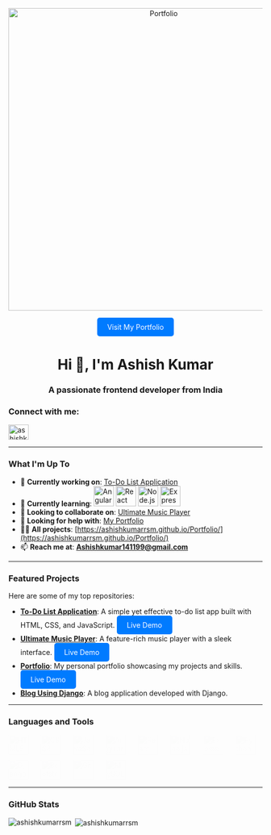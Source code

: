 <style>
  .demo-button {
    display: inline-block;
    padding: 10px 20px;
    background-color: #007bff;
    color: white;
    text-decoration: none;
    border-radius: 5px;
    transition: background-color 0.3s;
  }
  .demo-button:hover {
    background-color: #0056b3;
  }
  .icon {
    display: inline-block;
    transition: transform 0.3s;
  }
  .icon:hover {
    transform: scale(1.1);
  }
  .tools-grid {
    display: grid;
    grid-template-columns: repeat(auto-fill, minmax(50px, 1fr));
    gap: 10px;
  }
  .tool-icon {
    width: 40px;
    height: 40px;
    animation: fadeIn 0.5s ease-in;
  }
  @keyframes fadeIn {
    from { opacity: 0; }
    to { opacity: 1; }
  }
</style>

<p align="center">
  <a href="https://ashishkumarrsm.github.io/Portfolio/">
    <img src="profile-banner.png" alt="Portfolio" width="600"/>
  </a>
</p>
<p align="center">
  <a href="https://ashishkumarrsm.github.io/Portfolio/" class="demo-button">Visit My Portfolio</a>
</p>

<h1 align="center">Hi 👋, I'm Ashish Kumar</h1>
<h3 align="center">A passionate frontend developer from India</h3>

<h3 align="left">Connect with me:</h3>
<p align="left">
  <a href="https://linkedin.com/in/ashishkumarrsm" target="blank"><img align="center" src="https://raw.githubusercontent.com/rahuldkjain/github-profile-readme-generator/master/src/images/icons/Social/linked-in-alt.svg" alt="ashishkumarrsm" height="30" width="40" /></a>
</p>

---

### What I'm Up To

- 🔭 **Currently working on**: [To-Do List Application](https://ashishkumarrsm.github.io/TODO_Using_html_css_js/)
- 🌱 **Currently learning**:
  <div class="icon"><img src="https://cdn.jsdelivr.net/gh/devicons/devicon/icons/angularjs/angularjs-original.svg" alt="Angular" width="40" height="40"/></div>
  <div class="icon"><img src="https://cdn.jsdelivr.net/gh/devicons/devicon/icons/react/react-original.svg" alt="React" width="40" height="40"/></div>
  <div class="icon"><img src="https://cdn.jsdelivr.net/gh/devicons/devicon/icons/nodejs/nodejs-original.svg" alt="Node.js" width="40" height="40"/></div>
  <div class="icon"><img src="https://cdn.jsdelivr.net/gh/devicons/devicon/icons/express/express-original.svg" alt="Express.js" width="40" height="40"/></div>
- 👯 **Looking to collaborate on**: [Ultimate Music Player](https://ashishkumarrsm.github.io/Music-Player/)
- 🤝 **Looking for help with**: [My Portfolio](https://ashishkumarrsm.github.io/Portfolio/)
- 👨‍💻 **All projects**: [https://ashishkumarrsm.github.io/Portfolio/](https://ashishkumarrsm.github.io/Portfolio/)
- 📫 **Reach me at**: **Ashishkumar141199@gmail.com**

---

### Featured Projects

Here are some of my top repositories:

- **[To-Do List Application](https://github.com/ashishkumarrsm/TODO_Using_html_css_js)**: A simple yet effective to-do list app built with HTML, CSS, and JavaScript.
  <a href="https://ashishkumarrsm.github.io/TODO_Using_html_css_js/" class="demo-button">Live Demo</a>
- **[Ultimate Music Player](https://github.com/ashishkumarrsm/Music-Player)**: A feature-rich music player with a sleek interface.
  <a href="https://ashishkumarrsm.github.io/Music-Player/" class="demo-button">Live Demo</a>
- **[Portfolio](https://github.com/ashishkumarrsm/Portfolio)**: My personal portfolio showcasing my projects and skills.
  <a href="https://ashishkumarrsm.github.io/Portfolio/" class="demo-button">Live Demo</a>
- **[Blog Using Django](https://github.com/ashishkumarrsm/Blog-Using-Django)**: A blog application developed with Django.

---

### Languages and Tools

<div class="tools-grid">
  <img src="https://cdn.jsdelivr.net/gh/devicons/devicon/icons/html5/html5-original.svg" alt="HTML5" class="tool-icon"/>
  <img src="https://cdn.jsdelivr.net/gh/devicons/devicon/icons/css3/css3-original.svg" alt="CSS3" class="tool-icon"/>
  <img src="https://cdn.jsdelivr.net/gh/devicons/devicon/icons/javascript/javascript-original.svg" alt="JavaScript" class="tool-icon"/>
  <img src="https://cdn.jsdelivr.net/gh/devicons/devicon/icons/angularjs/angularjs-original.svg" alt="Angular" class="tool-icon"/>
  <img src="https://cdn.jsdelivr.net/gh/devicons/devicon/icons/react/react-original.svg" alt="React" class="tool-icon"/>
  <img src="https://cdn.jsdelivr.net/gh/devicons/devicon/icons/nodejs/nodejs-original.svg" alt="Node.js" class="tool-icon"/>
  <img src="https://cdn.jsdelivr.net/gh/devicons/devicon/icons/express/express-original.svg" alt="Express.js" class="tool-icon"/>
  <img src="https://cdn.jsdelivr.net/gh/devicons/devicon/icons/python/python-original.svg" alt="Python" class="tool-icon"/>
  <img src="https://cdn.jsdelivr.net/gh/devicons/devicon/icons/django/django-original.svg" alt="Django" class="tool-icon"/>
  <img src="https://cdn.jsdelivr.net/gh/devicons/devicon/icons/bootstrap/bootstrap-original.svg" alt="Bootstrap" class="tool-icon"/>
  <img src="https://cdn.jsdelivr.net/gh/devicons/devicon/icons/git/git-original.svg" alt="Git" class="tool-icon"/>
  <img src="https://cdn.jsdelivr.net/gh/devicons/devicon/icons/mysql/mysql-original.svg" alt="MySQL" class="tool-icon"/>
</div>

---

### GitHub Stats

<p><img align="left" src="https://github-readme-stats.vercel.app/api/top-langs?username=ashishkumarrsm&show_icons=true&locale=en&layout=compact" alt="ashishkumarrsm" /></p>

<p>&nbsp;<img align="center" src="https://github-readme-stats.vercel.app/api?username=ashishkumarrsm&show_icons=true&locale=en" alt="ashishkumarrsm" /></p>
